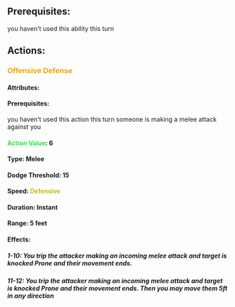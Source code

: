 ## Prerequisites: 
you haven't used this ability this turn
## Actions:
### <span style="font-weight:bold;color:rgb(240, 164, 0)">Offensive Defense</span>
#### Attributes:
#### Prerequisites: 
you haven't used this action this turn
someone is making a melee attack against you
#### <span style="font-weight:bold;color:rgb(33, 235, 60)">Action Value</span>: 6
#### Type: Melee
#### Dodge Threshold: 15
#### Speed: <span style="color:rgb(192, 187, 17)">Defensive</span>
#### Duration: Instant
#### Range: 5 feet
#### Effects:
##### 1-10: You trip the attacker making an incoming melee attack and target is knocked Prone and their movement ends.
##### 11-12: You trip the attacker making an incoming melee attack and target is knocked Prone and their movement ends. Then you may move them 5ft in any direction 

